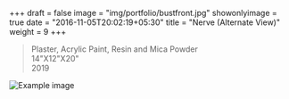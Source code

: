 +++
draft = false
image = "img/portfolio/bustfront.jpg"
showonlyimage = true
date = "2016-11-05T20:02:19+05:30"
title = "Nerve (Alternate View)"
weight = 9
+++

>Plaster, Acrylic Paint, Resin and Mica Powder   
>14"X12"X20"  
>2019 
<!--more-->

![Example image](/img/portfolio/bustfront.jpg)
